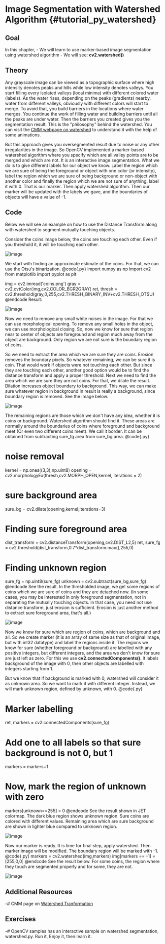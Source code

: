 Image Segmentation with Watershed Algorithm {#tutorial_py_watershed}
===========================================

Goal
----

In this chapter,
    -   We will learn to use marker-based image segmentation using watershed algorithm
    -   We will see: **cv2.watershed()**

Theory
------

Any grayscale image can be viewed as a topographic surface where high intensity denotes peaks and
hills while low intensity denotes valleys. You start filling every isolated valleys (local minima)
with different colored water (labels). As the water rises, depending on the peaks (gradients)
nearby, water from different valleys, obviously with different colors will start to merge. To avoid
that, you build barriers in the locations where water merges. You continue the work of filling water
and building barriers until all the peaks are under water. Then the barriers you created gives you
the segmentation result. This is the "philosophy" behind the watershed. You can visit the [CMM
webpage on watershed](http://cmm.ensmp.fr/~beucher/wtshed.html) to understand it with the help of
some animations.

But this approach gives you oversegmented result due to noise or any other irregularities in the
image. So OpenCV implemented a marker-based watershed algorithm where you specify which are all
valley points are to be merged and which are not. It is an interactive image segmentation. What we
do is to give different labels for our object we know. Label the region which we are sure of being
the foreground or object with one color (or intensity), label the region which we are sure of being
background or non-object with another color and finally the region which we are not sure of
anything, label it with 0. That is our marker. Then apply watershed algorithm. Then our marker will
be updated with the labels we gave, and the boundaries of objects will have a value of -1.

Code
----

Below we will see an example on how to use the Distance Transform along with watershed to segment
mutually touching objects.

Consider the coins image below, the coins are touching each other. Even if you threshold it, it will
be touching each other.

![image](images/water_coins.jpg)

We start with finding an approximate estimate of the coins. For that, we can use the Otsu's
binarization.
@code{.py}
import numpy as np
import cv2
from matplotlib import pyplot as plt

img = cv2.imread('coins.png')
gray = cv2.cvtColor(img,cv2.COLOR_BGR2GRAY)
ret, thresh = cv2.threshold(gray,0,255,cv2.THRESH_BINARY_INV+cv2.THRESH_OTSU)
@endcode
Result:

![image](images/water_thresh.jpg)

Now we need to remove any small white noises in the image. For that we can use morphological
opening. To remove any small holes in the object, we can use morphological closing. So, now we know
for sure that region near to center of objects are foreground and region much away from the object
are background. Only region we are not sure is the boundary region of coins.

So we need to extract the area which we are sure they are coins. Erosion removes the boundary
pixels. So whatever remaining, we can be sure it is coin. That would work if objects were not
touching each other. But since they are touching each other, another good option would be to find
the distance transform and apply a proper threshold. Next we need to find the area which we are sure
they are not coins. For that, we dilate the result. Dilation increases object boundary to
background. This way, we can make sure whatever region in background in result is really a
background, since boundary region is removed. See the image below.

![image](images/water_fgbg.jpg)

The remaining regions are those which we don't have any idea, whether it is coins or background.
Watershed algorithm should find it. These areas are normally around the boundaries of coins where
foreground and background meet (Or even two different coins meet). We call it border. It can be
obtained from subtracting sure_fg area from sure_bg area.
@code{.py}
# noise removal
kernel = np.ones((3,3),np.uint8)
opening = cv2.morphologyEx(thresh,cv2.MORPH_OPEN,kernel, iterations = 2)

# sure background area
sure_bg = cv2.dilate(opening,kernel,iterations=3)

# Finding sure foreground area
dist_transform = cv2.distanceTransform(opening,cv2.DIST_L2,5)
ret, sure_fg = cv2.threshold(dist_transform,0.7*dist_transform.max(),255,0)

# Finding unknown region
sure_fg = np.uint8(sure_fg)
unknown = cv2.subtract(sure_bg,sure_fg)
@endcode
See the result. In the thresholded image, we get some regions of coins which we are sure of coins
and they are detached now. (In some cases, you may be interested in only foreground segmentation,
not in separating the mutually touching objects. In that case, you need not use distance transform,
just erosion is sufficient. Erosion is just another method to extract sure foreground area, that's
all.)

![image](images/water_dt.jpg)

Now we know for sure which are region of coins, which are background and all. So we create marker
(it is an array of same size as that of original image, but with int32 datatype) and label the
regions inside it. The regions we know for sure (whether foreground or background) are labelled with
any positive integers, but different integers, and the area we don't know for sure are just left as
zero. For this we use **cv2.connectedComponents()**. It labels background of the image with 0, then
other objects are labelled with integers starting from 1.

But we know that if background is marked with 0, watershed will consider it as unknown area. So we
want to mark it with different integer. Instead, we will mark unknown region, defined by unknown,
with 0.
@code{.py}
# Marker labelling
ret, markers = cv2.connectedComponents(sure_fg)

# Add one to all labels so that sure background is not 0, but 1
markers = markers+1

# Now, mark the region of unknown with zero
markers[unknown==255] = 0
@endcode
See the result shown in JET colormap. The dark blue region shows unknown region. Sure coins are
colored with different values. Remaining area which are sure background are shown in lighter blue
compared to unknown region.

![image](images/water_marker.jpg)

Now our marker is ready. It is time for final step, apply watershed. Then marker image will be
modified. The boundary region will be marked with -1.
@code{.py}
markers = cv2.watershed(img,markers)
img[markers == -1] = [255,0,0]
@endcode
See the result below. For some coins, the region where they touch are segmented properly and for
some, they are not.

![image](images/water_result.jpg)

Additional Resources
--------------------

-#  CMM page on [Watershed Tranformation](http://cmm.ensmp.fr/~beucher/wtshed.html)

Exercises
---------

-#  OpenCV samples has an interactive sample on watershed segmentation, watershed.py. Run it, Enjoy
    it, then learn it.
